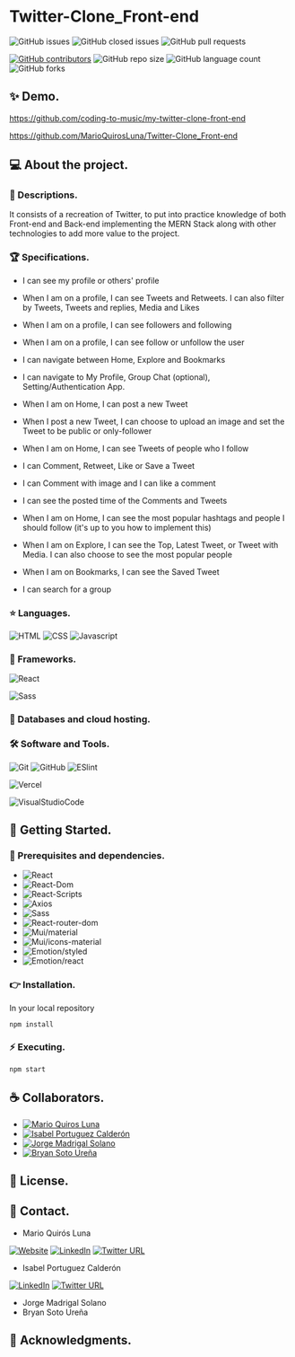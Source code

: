 # Twitter-Clone_Front-end

![GitHub issues](https://img.shields.io/github/issues/MarioQuirosLuna/Twitter-Clone_Front-end)
![GitHub closed issues](https://img.shields.io/github/issues-closed/MarioQuirosLuna/Twitter-Clone_Front-end)
![GitHub pull requests](https://img.shields.io/github/issues-pr/MarioQuirosLuna/Twitter-Clone_Front-end)

[![GitHub contributors](https://img.shields.io/github/contributors/MarioQuirosLuna/Twitter-Clone_Front-end.svg?color=blue)](https://github.com/MarioQuirosLuna/Twitter-Clone_Front-end/network)
![GitHub repo size](https://img.shields.io/github/repo-size/MarioQuirosLuna/Twitter-Clone_Front-end)
![GitHub language count](https://img.shields.io/github/languages/count/MarioQuirosLuna/Twitter-Clone_Front-end)
![GitHub forks](https://img.shields.io/github/forks/MarioQuirosLuna/Twitter-Clone_Front-end)

## ✨ Demo.

https://github.com/coding-to-music/my-twitter-clone-front-end

https://github.com/MarioQuirosLuna/Twitter-Clone_Front-end

## 💻 About the project.

### 📜 Descriptions.

It consists of a recreation of Twitter, to put into practice knowledge of both Front-end and Back-end implementing the MERN Stack along with other technologies to add more value to the project.

### 🏆 Specifications.

- I can see my profile or others' profile

- When I am on a profile, I can see Tweets and Retweets. I can also filter by Tweets, Tweets and replies, Media and Likes

- When I am on a profile, I can see followers and following

- When I am on a profile, I can see follow or unfollow the user

- I can navigate between Home, Explore and Bookmarks

- I can navigate to My Profile, Group Chat (optional), Setting/Authentication App.

- When I am on Home, I can post a new Tweet

- When I post a new Tweet, I can choose to upload an image and set the Tweet to be public or only-follower

- When I am on Home, I can see Tweets of people who I follow

- I can Comment, Retweet, Like or Save a Tweet

- I can Comment with image and I can like a comment

- I can see the posted time of the Comments and Tweets

- When I am on Home, I can see the most popular hashtags and people I should follow (it's up to you how to implement this)

- When I am on Explore, I can see the Top, Latest Tweet, or Tweet with Media. I can also choose to see the most popular people

- When I am on Bookmarks, I can see the Saved Tweet

- I can search for a group

### ⭐ Languages.

![HTML](https://custom-icon-badges.herokuapp.com/badge/-HTML-%23E34F26?style=flat&logo=html5&logoColor=white&labelColor=111)
![CSS](https://custom-icon-badges.herokuapp.com/badge/-CSS-%231572b6?style=flat&logo=css3&logoColor=white&labelColor=111)
![Javascript](https://custom-icon-badges.herokuapp.com/badge/-JavaScript-%23F7DF1E?style=flat&logo=javascript&logoColor=white&labelColor=111)

### 🎨 Frameworks.

![React](https://custom-icon-badges.herokuapp.com/badge/-React-%2361DAFB?style=flat&logo=react&logoColor=white&labelColor=111)

![Sass](https://custom-icon-badges.herokuapp.com/badge/-Sass-%23CC6699?style=flat&logo=sass&logoColor=white&labelColor=111)

### 💾 Databases and cloud hosting.

### 🛠️ Software and Tools.

![Git](https://custom-icon-badges.herokuapp.com/badge/-Git-%23F05032?style=flat&logo=git&logoColor=white&labelColor=111)
![GitHub](https://custom-icon-badges.herokuapp.com/badge/-GitHub-%23181717?style=flat&logo=github&logoColor=white&labelColor=111)
![ESlint](https://custom-icon-badges.herokuapp.com/badge/-ESlint-%234B32C3?style=flat&logo=ESlint&logoColor=white&labelColor=111)

![Vercel](https://custom-icon-badges.herokuapp.com/badge/-Vercel-%23000000?style=flat&logo=Vercel&logoColor=white&labelColor=111)

![VisualStudioCode](https://custom-icon-badges.herokuapp.com/badge/-VisualStudioCode-%23007ACC?style=flat&logo=VisualStudioCode&logoColor=white&labelColor=111)

## 🚀 Getting Started.

### 📌 Prerequisites and dependencies.

- ![React](https://img.shields.io/badge/react-v.17.0.2-111)
- ![React-Dom](https://img.shields.io/badge/react_dom-v.17.0.2-111)
- ![React-Scripts](https://img.shields.io/badge/react_scripts-v.5.0.0-111)
- ![Axios](https://img.shields.io/badge/axios-v.0.25.0-111)
- ![Sass](https://img.shields.io/badge/sass-v.1.47.0-111)
- ![React-router-dom](https://img.shields.io/badge/react_router_dom-v.6.2.1-111)
- ![Mui/material](https://img.shields.io/badge/mui_material-v.5.2.8-111)
- ![Mui/icons-material](https://img.shields.io/badge/mui_icons_material-v.5.2.5-111)
- ![Emotion/styled](https://img.shields.io/badge/emotion/styled-v.11.6.0-111)
- ![Emotion/react](https://img.shields.io/badge/emotion/react-v.11.7.1-111)

### 👉 Installation.

In your local repository

```
npm install
```

### ⚡ Executing.

```
npm start
```

## ☕ Collaborators.

- [![Mario Quiros Luna](https://custom-icon-badges.herokuapp.com/badge/-Mario%20Quirós%20Luna-%23181717?style=flat&logo=github&logoColor=white&labelColor=111)](https://github.com/MarioQuirosLuna)
- [![Isabel Portuguez Calderón](https://custom-icon-badges.herokuapp.com/badge/-Isabel%20Portuguez%20Calderón-%23181717?style=flat&logo=github&logoColor=white&labelColor=111)](https://github.com/IsaPortuguez)
- [![Jorge Madrigal Solano](https://custom-icon-badges.herokuapp.com/badge/-Jorge%20Madrigal%20Solano-%23181717?style=flat&logo=github&logoColor=white&labelColor=111)](https://github.com/Jorge81L)
- [![Bryan Soto Ureña](https://custom-icon-badges.herokuapp.com/badge/-Bryan%20Soto%20Ureña-%23181717?style=flat&logo=github&logoColor=white&labelColor=111)](https://github.com/buraiang99)

## 📝 License.

## 💬 Contact.

- Mario Quirós Luna

[![Website](https://img.shields.io/website?label=Portfolio&up_color=%231E0A46&up_message=Mario%20Quiros%20Luna%20Dev&url=https%3A%2F%2Fmarioql-dev.vercel.app%2F)](https://marioql-dev.vercel.app/)
[![LinkedIn](https://custom-icon-badges.herokuapp.com/badge/-LinkedIn%20Mario%20Quirós%20Luna-%230A66C2?style=flat&logo=LinkedIn&logoColor=white&labelColor=111)](https://www.linkedin.com/in/mario-quir%C3%B3s-luna-dev-b99050206/)
[![Twitter URL](https://img.shields.io/twitter/url?label=Twitter%20%40MarioQuirosL&style=social&url=https%3A%2F%2Ftwitter.com%2FMarioQuirosL)](https://twitter.com/MarioQuirosL)

- Isabel Portuguez Calderón

[![LinkedIn](https://custom-icon-badges.herokuapp.com/badge/-LinkedIn%20Isabel%20Portuguez%20Calderón-%230A66C2?style=flat&logo=LinkedIn&logoColor=white&labelColor=111)](https://www.linkedin.com/in/isabel-portuguez-calderón-142b4b229)
[![Twitter URL](https://img.shields.io/twitter/url?label=Twitter%20%40IsaPortuguezC&style=social&url=https%3A%2F%2Ftwitter.com%2FIsaPortuguezC)](https://twitter.com/IsaPortuguezC)

- Jorge Madrigal Solano
- Bryan Soto Ureña

## 💜 Acknowledgments.
